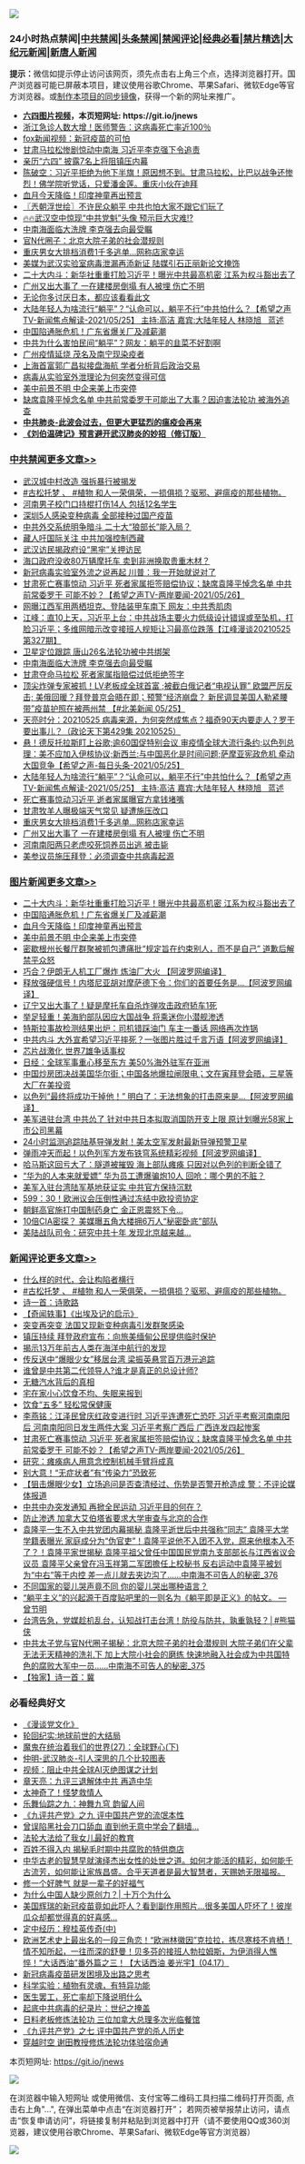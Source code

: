 ![](https://raw.githubusercontent.com/fqnews/bnews/master/64photo/fqnews-qr.jpg)

<div id="tt">
<h3>24小时热点禁闻|<a href="#%E4%B8%AD%E5%85%B1%E7%A6%81%E9%97%BB%E6%9B%B4%E5%A4%9A%E6%96%87%E7%AB%A0">中共禁闻</a>|<a href="#%E5%9B%BE%E7%89%87%E6%96%B0%E9%97%BB%E6%9B%B4%E5%A4%9A%E6%96%87%E7%AB%A0">头条禁闻</a>|<a href="#%E6%96%B0%E9%97%BB%E8%AF%84%E8%AE%BA%E6%9B%B4%E5%A4%9A%E6%96%87%E7%AB%A0">禁闻评论|<a href="#%E5%BF%85%E7%9C%8B%E7%BB%8F%E5%85%B8%E5%A5%BD%E6%96%87">经典必看|<a href="/video.md#%E7%A6%81%E7%89%87%E7%B2%BE%E9%80%89">禁片精选</a>|<a href="https://github.com/fqnews/djy/blob/master/gb/nf1351518.md#1">大纪元新闻</a>|<a href="https://github.com/fqnews/ntdtv/blob/master/gb/prog204.md#1">新唐人新闻</a></h3>
<div><b>提示：</b>微信如提示停止访问该网页，须先点击右上角三个点，选择浏览器打开。国产浏览器可能已屏蔽本项目，建议使用谷歌Chrome、苹果Safari、微软Edge等官方浏览器。或<a href="https://github.com/fqnews/bnews/blob/master/%E5%88%B6%E4%BD%9Cgit%E7%A6%81%E9%97%BB%E9%95%9C%E5%83%8F.md">制作本项目的同步镜像</a>，获得一个新的网址来推广。</div>
<ul>
<li><b><a href="http://d1.bdrive.tk/64.mp4" target="_blank">六四图片视频</a>，本页短网址: https://git.io/jnews</b></li>
<li><a href="/comments/20210525/1553627.md">浙江急诊人数大增！医师警告：这病毒死亡率近100％</a></li>
<li><a href="/cbnews/20210525/1553546.md">fox新闻视频：新冠疫苗的可怕</a></li>
<li><a href="/comments/20210525/1553663.md">甘肃马拉松惨剧惊动中南海 习近平李克强下令追责</a></li>
<li><a href="/cnnews/20210525/1553641.md">亲历“六四” 披露7名上将阻镇压内幕</a></li>
<li><a href="/bannedvideo/20210525/1553570.md">陈破空：习近平拒绝为他下半旗！原因想不到。甘肃马拉松，比巴以战争还惨烈！佛学院听党话，只爱潘金莲。重庆小伙在迪拜</a></li>
<li><a href="/topimagenews/20210526/1554015.md">血月今天降临！印度神童再出预言</a></li>
<li><a href="/ssgc/20210526/1553873.md">〖兲朝浮世绘〗不许民众躺平 中共也怕大家不跟它们玩了</a></li>
<li><a href="/bannedvideo/20210526/1553927.md">🔥🔥武汉空中惊现“中共党魁”头像 预示巨大灾难⁉️</a></li>
<li><a href="/cbnews/20210526/1554061.md">中南海面临大洗牌 李克强去向最受瞩</a></li>
<li><a href="/lifebaike/20210526/1553885.md">官N代圈子：北京大院子弟的社会潜规则</a></li>
<li><a href="/cbnews/20210526/1553921.md">重庆男女大排档消费1千多逃单…网称店家幸运</a></li>
<li><a href="/headline/20210526/1553756.md">美媒为武汉实验室病毒泄漏再添新证 陆媒引石正丽新论文掩饰</a></li>
<li><a href="/topimagenews/20210526/1554119.md">二十大内斗：新华社重重打脸习近平！曝光中共最高机密 江系为权斗豁出去了</a></li>
<li><a href="/cbnews/20210526/1553900.md">广州又出大事了 一在建楼房倒塌 有人被埋 伤亡不明</a></li>
<li><a href="/cnnews/20210526/1553926.md">无论你多讨厌日本，都应该看看此文</a></li>
<li><a href="/comments/20210526/1553925.md">大陆年轻人为啥流行“躺平”？“认命可以，躺平不行”中共怕什么？【希望之声TV-新闻焦点解读-2021/05/25】 主持:高洁  嘉宾:大陆年轻人  林晓旭   蓝述</a></li>
<li><a href="/topimagenews/20210526/1554065.md">中国陷通胀危机！广东省爆关厂及减薪潮</a></li>
<li><a href="/cbnews/20210525/1553723.md">中共为什么害怕民间“躺平”？网友：躺平的韭菜不好割啊</a></li>
<li><a href="/cbnews/20210525/1553561.md">广州疫情延烧 茂名及南宁现染疫者</a></li>
<li><a href="/cbnews/20210525/1553667.md">上海首富郭广昌拟接盘海航 学者分析背后政治交易</a></li>
<li><a href="/cnnews/20210526/1553974.md">病毒从实验室外泄理论为何突然变得可信</a></li>
<li><a href="/topimagenews/20210526/1553823.md">美中前景不明 中企来美上市突停</a></li>
<li><a href="/cbnews/20210525/1553725.md">缺席袁隆平悼念名单 中共前常委罗干可能出了大事？因迫害法轮功 被海外追查</a></li>
<li><b><a href="/comments/20200211/1275071.md" target="_blank">中共肺炎-此波会过去，但更大更猛烈的瘟疫会再来</a></b></li>
<li><b><a href="/comments/20200207/1272816.md" target="_blank">《刘伯温碑记》预言避开武汉肺炎的妙招（修订版）</a></b></li>
</ul>
</div>

<div class="catlist">
<h3><a href="/cbnews/" target="_blank">中共禁闻</a><span><a href="/cbnews/" target="_blank" rel="nofollow">更多文章>></a></span></h3>
<ul>
<li><a href="/cbnews/20210526/1554245.md" target="_blank">武汉城中村改造 强拆暴行被揭发</a></li>
<li><a href="/comments/20210526/1554240.md" target="_blank">#古松托梦 、 #植物 和人一荣俱荣，一损俱损？驱邪、避瘟疫的那些植物。</a></li>
<li><a href="/cbnews/20210526/1554235.md" target="_blank">河南男子校门口持棍打伤14人 包括12名学生</a></li>
<li><a href="/cbnews/20210526/1554234.md" target="_blank">深圳5人感染变种病毒 全部接种过国产疫苗</a></li>
<li><a href="/cbnews/20210526/1554193.md" target="_blank">中共外交系统明争暗斗 二十大“狼部长”能入局？</a></li>
<li><a href="/cbnews/20210526/1554192.md" target="_blank">藏人吁国际关注 中共加强控制西藏</a></li>
<li><a href="/cbnews/20210526/1554176.md" target="_blank">武汉访民揭政府设“黑牢”关押访民</a></li>
<li><a href="/cbnews/20210526/1554175.md" target="_blank">海口政府没收80万辆摩托车 卖到非洲换取贵重木材？</a></li>
<li><a href="/cbnews/20210526/1554151.md" target="_blank">新冠病毒实验室外流之说再起 川普：我一开始就说对了</a></li>
<li><a href="/comments/20210526/1554094.md" target="_blank">甘肃死亡赛事惊动 习近平 死者家属拒签赔偿协议；缺席袁隆平悼念名单 中共前常委罗干 可能不妙？【希望之声TV-两岸要闻-2021/05/26】</a></li>
<li><a href="/cbnews/20210526/1554081.md" target="_blank">网曝江西军用两栖坦克、登陆装甲车南下 网友：中共秀肌肉</a></li>
<li><a href="/cbnews/20210526/1554076.md" target="_blank">江峰：直10上天，习近平上台：中共战场主要火力低级设计错误或至坠机，打脸习近平；多维网暗示改变接班人规矩让习最高位跌落【江峰漫谈20210525第327期】</a></li>
<li><a href="/cbnews/20210526/1554066.md" target="_blank">卫星定位跟踪 唐山26名法轮功被中共绑架</a></li>
<li><a href="/cbnews/20210526/1554061.md" target="_blank">中南海面临大洗牌 李克强去向最受瞩</a></li>
<li><a href="/cbnews/20210526/1554016.md" target="_blank">甘肃夺命马拉松 死者家属指赔偿过低拒绝签字</a></li>
<li><a href="/comments/20210526/1554012.md" target="_blank">顶尖炸弹专家被抓！LV老板成全球首富 ;被截白俄记者“电视认罪” 欧盟严厉反击; 美俄回暖？拜登普京会晤在即；预警“经济崩盘？ 新民调显美国人勒紧腰带”疫苗护照在被两州禁 【#北美新闻 05/25】</a></li>
<li><a href="/cbnews/20210526/1553984.md" target="_blank">天亮时分：20210525 病毒来源，为何突然成焦点？福奇90天内要走人？罗干要出事儿？（政论天下第429集 20210525）</a></li>
<li><a href="/comments/20210526/1553939.md" target="_blank">悬！德反托拉斯盯上谷歌;逾60国促特别会议 审疫情全球大流行条约;以色列总理：美不应加入伊核协议;新西兰:与中国恶化是时间问题;萨摩亚宪政危机 牵动大国竞争【希望之声-每日头条-2021/05/25】</a></li>
<li><a href="/comments/20210526/1553925.md" target="_blank">大陆年轻人为啥流行“躺平”？“认命可以，躺平不行”中共怕什么？【希望之声TV-新闻焦点解读-2021/05/25】 主持:高洁  嘉宾:大陆年轻人  林晓旭   蓝述</a></li>
<li><a href="/cbnews/20210526/1553923.md" target="_blank">死亡赛事惊动习近平 逝者家属曝官方拿钱堵嘴</a></li>
<li><a href="/cbnews/20210526/1553922.md" target="_blank">甘肃牧羊人曝极端天气常见 疑遭施压改口</a></li>
<li><a href="/cbnews/20210526/1553921.md" target="_blank">重庆男女大排档消费1千多逃单…网称店家幸运</a></li>
<li><a href="/cbnews/20210526/1553900.md" target="_blank">广州又出大事了 一在建楼房倒塌 有人被埋 伤亡不明</a></li>
<li><a href="/cbnews/20210526/1553880.md" target="_blank">河南南阳两只老虎咬死饲养员出逃 被击毙</a></li>
<li><a href="/cbnews/20210526/1553846.md" target="_blank">美参议员施压拜登：必须调查中共病毒起源</a></li>

</ul>
</div>
<div class="catlist">
<h3><a href="/topimagenews/" target="_blank">图片新闻</a><span><a href="/topimagenews/" target="_blank" rel="nofollow">更多文章>></a></span></h3>
<ul>
<li><a href="/topimagenews/20210526/1554119.md" target="_blank">二十大内斗：新华社重重打脸习近平！曝光中共最高机密 江系为权斗豁出去了</a></li>
<li><a href="/topimagenews/20210526/1554065.md" target="_blank">中国陷通胀危机！广东省爆关厂及减薪潮</a></li>
<li><a href="/topimagenews/20210526/1554015.md" target="_blank">血月今天降临！印度神童再出预言</a></li>
<li><a href="/topimagenews/20210526/1553823.md" target="_blank">美中前景不明 中企来美上市突停</a></li>
<li><a href="/topimagenews/20210526/1553805.md" target="_blank">密歇根州长餐厅群聚被抓包遭痛批“规定旨在约束别人，而不是自己” 道歉后解禁平众怒</a></li>
<li><a href="/topimagenews/20210525/1553428.md" target="_blank">巧合？伊朗无人机工厂爆炸 炼油厂大火 【阿波罗网编译】</a></li>
<li><a href="/topimagenews/20210525/1553330.md" target="_blank">释放强硬信号！内塔尼亚胡对摩萨德下令：你们的首要任务是…【阿波罗网编译】</a></li>
<li><a href="/topimagenews/20210525/1553122.md" target="_blank">辽宁又出大事了！疑是摩托车自杀炸弹攻击政府轿车1死</a></li>
<li><a href="/topimagenews/20210524/1552810.md" target="_blank">举足轻重！美海豹部队因应大国战争 将乘迷你小潜舰渗透</a></li>
<li><a href="/topimagenews/20210524/1552783.md" target="_blank">特斯拉事故检测结果出炉：司机错踩油门 车主一番话 网络再次炸锅</a></li>
<li><a href="/topimagenews/20210524/1552691.md" target="_blank">中共内斗 大外宣希望习近平摔死？一张图片胜过千言万语【阿波罗网编译】</a></li>
<li><a href="/topimagenews/20210524/1552507.md" target="_blank">芯片战激化 世界7雄争话事权</a></li>
<li><a href="/topimagenews/20210524/1552502.md" target="_blank">日经：全球军事重心移至东方 美50%海外驻军在亚洲</a></li>
<li><a href="/topimagenews/20210522/1551799.md" target="_blank">中国炒房团决战美国华尔街；中国各地爆拉闸限电；文在寅拜登会晤，三星等大厂在美投资</a></li>
<li><a href="/topimagenews/20210522/1551696.md" target="_blank">以色列“最终将成功干掉他！” 明白了：无法想象的打击原来是&#8230;【阿波罗网编译】</a></li>
<li><a href="/topimagenews/20210521/1551152.md" target="_blank">美军进驻台湾 中共怂了 针对中共日本拟取消国防开支上限 原计划曝光58家上市公司黑幕</a></li>
<li><a href="/topimagenews/20210521/1551038.md" target="_blank">24小时监测追踪陆基导弹发射！美太空军发射最新导弹预警卫星</a></li>
<li><a href="/topimagenews/20210521/1550979.md" target="_blank">弹雨冲天而起！以色列军方发布铁穹系统精彩视频【阿波罗网编译】</a></li>
<li><a href="/topimagenews/20210521/1550881.md" target="_blank">哈马斯这回亏大了：隧道被摧毁 海上部队瘫痪 只因对以色列的判断全错了</a></li>
<li><a href="/topimagenews/20210521/1550880.md" target="_blank">“华为的人本来就爱嫖” 华为员工遭爆骗炮10人 回呛：哪个男的不脏？</a></li>
<li><a href="/topimagenews/20210521/1550688.md" target="_blank">美军入驻台湾陆军基地获证实 中共官方保持沉默</a></li>
<li><a href="/topimagenews/20210521/1550640.md" target="_blank">599：30！欧洲议会压倒性通过冻结中欧投资协定</a></li>
<li><a href="/topimagenews/20210520/1550584.md" target="_blank">朝鲜高官施打中国制药身亡 金正恩震怒下令…</a></li>
<li><a href="/topimagenews/20210520/1550302.md" target="_blank">10倍CIA密探？ 美媒曝五角大楼拥6万人“秘密卧底”部队</a></li>
<li><a href="/topimagenews/20210520/1550301.md" target="_blank">美陆战队司令：研究中共十年 发现北京越来越…</a></li>

</ul>
</div>
<div class="catlist">
<h3><a href="/comments/" target="_blank">新闻评论</a><span><a href="/comments/" target="_blank" rel="nofollow">更多文章>></a></span></h3>
<ul>
<li><a href="/comments/20210526/1554248.md" target="_blank">什么样的时代，会让构陷者横行</a></li>
<li><a href="/comments/20210526/1554240.md" target="_blank">#古松托梦 、 #植物 和人一荣俱荣，一损俱损？驱邪、避瘟疫的那些植物。</a></li>
<li><a href="/comments/20210526/1554233.md" target="_blank">诗一首：诗歌路</a></li>
<li><a href="/comments/20210526/1554232.md" target="_blank">【奇闻轶事】《出埃及记的启示》</a></li>
<li><a href="/comments/20210526/1554208.md" target="_blank">突变再突变 法国又现新变种病毒引发群聚感染</a></li>
<li><a href="/comments/20210526/1554200.md" target="_blank">镇压持续 拜登政府宣布：向旅美缅甸公民提供临时保护</a></li>
<li><a href="/comments/20210526/1554194.md" target="_blank">揭示13万年前古人类在海洋中航行的发现</a></li>
<li><a href="/comments/20210526/1554187.md" target="_blank">传反送中“爆眼少女”移居台湾 梁振英悬赏百万港元追踪</a></li>
<li><a href="/comments/20210526/1554186.md" target="_blank">谁曾是中共第二代领导人?谁才是真正的总设计师?</a></li>
<li><a href="/comments/20210526/1554111.md" target="_blank">无糖汽水背后的真相</a></li>
<li><a href="/comments/20210526/1554110.md" target="_blank">宅在家小心饮食不均、失眠来报到</a></li>
<li><a href="/comments/20210526/1554109.md" target="_blank">饮食“五多” 轻松常保健康</a></li>
<li><a href="/comments/20210526/1554096.md" target="_blank">李燕铭：江泽民曾庆红政变进行时 习近平连遭死亡恐吓 习近平考察河南南阳后 河南南阳同日发生两件大案 习近平考察广西后 广西连发四起惨案</a></li>
<li><a href="/comments/20210526/1554094.md" target="_blank">甘肃死亡赛事惊动 习近平 死者家属拒签赔偿协议；缺席袁隆平悼念名单 中共前常委罗干 可能不妙？【希望之声TV-两岸要闻-2021/05/26】</a></li>
<li><a href="/comments/20210526/1554093.md" target="_blank">研究：瘫痪病人用意念控制机械手臂将成真</a></li>
<li><a href="/comments/20210526/1554092.md" target="_blank">别大意！“无症状者”有“传染力”恐致死</a></li>
<li><a href="/comments/20210526/1554086.md" target="_blank">【狙击爆眼少女】立场追问是否查清经过、伤势是否警开枪造成 警：不评论媒体报道</a></li>
<li><a href="/comments/20210526/1554085.md" target="_blank">中共中办突发通知 再掀全民运动 习近平目的何在？</a></li>
<li><a href="/comments/20210526/1554084.md" target="_blank">防止渗透 加拿大艾伯塔省要求大学审查与北京的合作</a></li>
<li><a href="/comments/20210526/1554078.md" target="_blank">袁隆平一生不入中共党团内幕揭秘 袁隆平逝世后中共强称“同志” 袁隆平大学学籍表曝光 家庭成分为“伪官吏”！袁隆平说他不入团不入党，原来他根本入不了？！袁隆平家世揭秘 袁隆平祖父曾任中国国民党南九支部部长与江西省议会议员 袁隆平父亲曾在冯玉祥第二军团擔任上校秘书 反右运动中袁隆平被划为“中右”等于内控 差一点儿就去夹边沟了……中南海不可告人的秘密_376</a></li>
<li><a href="/comments/20210526/1554077.md" target="_blank">不同国家的婴儿哭声竟不同 你的婴儿哭出哪种语言？</a></li>
<li><a href="/comments/20210526/1553914.md" target="_blank">“躺平主义”的兴起源于百度贴吧里的一则名为《躺平即是正义》的帖文。 — 曾节明</a></li>
<li><a href="/comments/20210526/1554067.md" target="_blank">台湾告急，党媒趁机乱台，认知战打击台湾！防役与防共，孰重孰轻？│#熊猫侠</a></li>
<li><a href="/comments/20210526/1554057.md" target="_blank">中共太子党与官N代圈子揭秘：北京大院子弟的社会潜规则 大院子弟们在父辈无法无天精神的洗礼下 加上大院小社会的磨练 快速地融入社会成为中共国特色的腐败大军中一员……中南海不可告人的秘密_375</a></li>
<li><a href="/comments/20210526/1554056.md" target="_blank">【独家】诗一首：冀</a></li>

</ul>
</div>

<div class="catlist">
<h3>必看经典好文</h3>
<ul>
<li><a href="/comments/20200521/783167.md" target="_blank">《漫谈党文化》</a></li>
<li><a href="/comments/20200920/582873.md" target="_blank">轮回纪实:地球前世的大结局</a></li>
<li><a href="/comments/20181224/1052333.md" target="_blank">魔鬼在统治着我们的世界(27)：全球野心(下)</a></li>
<li><a href="/comments/20200620/1347687.md" target="_blank">仲明-武汉肺炎-引人深思的几个比较图表</a></li>
<li><a href="/comments/20201221/1451945.md" target="_blank">视频：阻止中共全球AI灭绝图谋之计划</a></li>
<li><a href="/comments/20131119/1029445.md" target="_blank">章天亮：九评三退解体中共 再造中华</a></li>
<li><a href="/ccpdope/20200907/1392129.md" target="_blank">太神奇了！怪梦救情人</a></li>
<li><a href="/tculture/20170718/793528.md" target="_blank">乐舞仙踪之九：神舞九穹 韵留人间</a></li>
<li><a href="/bookonline/20131116/201045.md" target="_blank">《九评共产党》之九 评中国共产党的流氓本性</a></li>
<li><a href="/topimagenews/20200928/1404412.md" target="_blank">曾误陷黑社会刀口舔血 直到他无意中学会了翻墙&#8230;</a></li>
<li><a href="/cbnews/20200516/1329218.md" target="_blank">法轮大法给了我女儿最好的教育</a></li>
<li><a href="/lifebaike/20200711/1358994.md" target="_blank">百姓不得入内 揭秘毛时期中共腐败的特供商店</a></li>
<li><a href="/comments/20210420/1529876.md" target="_blank">中华古老的智慧早就演绎杰出女性的处世之道。如何才能活的精彩，如何能千古流芳，如何能让家族昌盛。合乎天道者是最大智慧者，天赐她无限福报。</a></li>
<li><a href="/funmedia/20200713/1359909.md" target="_blank">修一个好脾气 就是一辈子的好福气</a></li>
<li><a href="/ssgc/20200715/1360940.md" target="_blank">为什么中国人缺少原创力？| 十万个为什么</a></li>
<li><a href="/comments/20201215/1447764.md" target="_blank">美国辉瑞的新冠疫苗竟如此吓人？看到副作用照片…很多美国人吓坏了！彼岸瓜众却都觉得真的好喜感…</a></li>
<li><a href="/tculture/xiulian/20151105/467870.md" target="_blank">定中经历：穆桂英传奇(中)</a></li>
<li><a href="/bannedvideo/20210418/1528557.md" target="_blank">欧洲艺术史上最出名的一段三角恋！“欧洲林徽因”克拉拉，拣尽寒枝不肯栖！情不知所起，一往而深的舒曼！贝多芬的接班人勃拉姆斯，为伊消得人憔悴！“大话西油”番外篇之三！【大话西油 姜光宇】(04.17）</a></li>
<li><a href="/comments/20200917/1029129.md" target="_blank">新冠病毒疫苗研发困境及出路之思考</a></li>
<li><a href="/comments/20200605/783205.md" target="_blank">科学实验：植物有灵魂，有特异功能</a></li>
<li><a href="/sohnews/20150904/445868.md" target="_blank">医生罢工，死亡率却下降说明什么</a></li>
<li><a href="/comments/20200702/1354076.md" target="_blank">起底中共病毒的纪录片：世纪之掩盖</a></li>
<li><a href="/comments/20200531/1337359.md" target="_blank">日料老板修炼法轮功 三位加拿大总理多次光临餐馆</a></li>
<li><a href="/bookonline/20131116/201048.md" target="_blank">《九评共产党》之七 评中国共产党的杀人历史</a></li>
<li><a href="/comments/20200511/1322384.md" target="_blank">穿越时空 谢田教授修炼法轮功体验宿命通</a></li>

</ul>
</div>

本页短网址: https://git.io/jnews

![](https://raw.githubusercontent.com/fqnews/bnews/master/64photo/fqnews-qr.jpg)

在浏览器中输入短网址 或使用微信、支付宝等二维码工具扫描二维码打开页面, 点击右上角"...", 在弹出菜单中点击“在浏览器打开”； 若网页被举报禁止访问，请点击“恢复申请访问”，将链接复制并粘贴到浏览器中打开（请不要使用QQ或360浏览器，建议使用谷歌Chrome、苹果Safari、微软Edge等官方浏览器）

![](https://raw.githubusercontent.com/fqnews/bnews/master/64photo/wx.jpg)